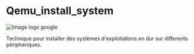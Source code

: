 # Qemu_install_system

![Image logo google](https://www.google.fr/images/branding/googlelogo/1x/googlelogo_color_272x92dp.png)

Technique pour installer des systèmes d'exploitations en dur sur differents péripheriques.
